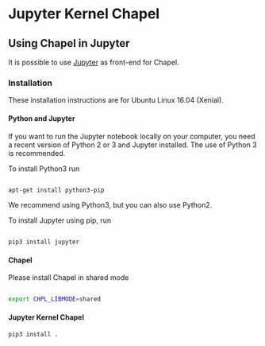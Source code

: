 # Jupyter Kernel Chapel

## Using Chapel in Jupyter

It is possible to use [Jupyter](http://www.jupyter.org) as front-end for Chapel.

### Installation

These installation instructions are for Ubuntu Linux 16.04 (Xenial).

#### Python and Jupyter

If you want to run the Jupyter notebook locally on your computer, you need a recent version
of Python 2 or 3 and Jupyter installed. The use of Python 3 is recommended.

To install Python3 run

```bash

apt-get install python3-pip
```

We recommend using Python3, but you can also use Python2.

To install Jupyter using pip, run

```bash

pip3 install jupyter
```

#### Chapel

Please install Chapel in shared mode

```bash

export CHPL_LIBMODE=shared
```

#### Jupyter Kernel Chapel

```bash
pip3 install .
```
